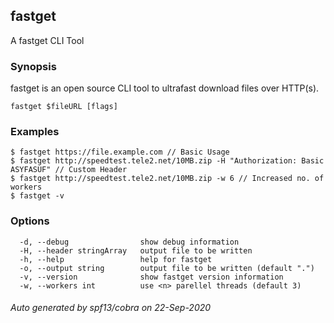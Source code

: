 ## fastget

A fastget CLI Tool

### Synopsis

fastget is an open source CLI tool to ultrafast download files over HTTP(s).

```
fastget $fileURL [flags]
```

### Examples

```
$ fastget https://file.example.com // Basic Usage
$ fastget http://speedtest.tele2.net/10MB.zip -H "Authorization: Basic ASYFASUF" // Custom Header
$ fastget http://speedtest.tele2.net/10MB.zip -w 6 // Increased no. of workers
$ fastget -v

```

### Options

```
  -d, --debug                show debug information
  -H, --header stringArray   output file to be written
  -h, --help                 help for fastget
  -o, --output string        output file to be written (default ".")
  -v, --version              show fastget version information
  -w, --workers int          use <n> parellel threads (default 3)
```

###### Auto generated by spf13/cobra on 22-Sep-2020
